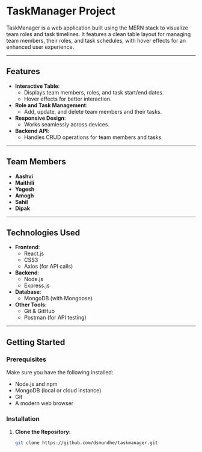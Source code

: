 # TaskManager Project

TaskManager is a web application built using the MERN stack to visualize team roles and task timelines. It features a clean table layout for managing team members, their roles, and task schedules, with hover effects for an enhanced user experience.

---

## Features

- **Interactive Table**: 
  - Displays team members, roles, and task start/end dates.
  - Hover effects for better interaction.
- **Role and Task Management**:
  - Add, update, and delete team members and their tasks.
- **Responsive Design**:
  - Works seamlessly across devices.
- **Backend API**:
  - Handles CRUD operations for team members and tasks.

---

## Team Members

- **Aashvi**
- **Maithili**
- **Yogesh**
- **Amogh**
- **Sahil**
- **Dipak**

---

## Technologies Used

- **Frontend**:
  - React.js
  - CSS3
  - Axios (for API calls)
- **Backend**:
  - Node.js
  - Express.js
- **Database**:
  - MongoDB (with Mongoose)
- **Other Tools**:
  - Git & GitHub
  - Postman (for API testing)

---

## Getting Started

### Prerequisites

Make sure you have the following installed:
- Node.js and npm
- MongoDB (local or cloud instance)
- Git
- A modern web browser

### Installation

1. **Clone the Repository**:
   ```bash
   git clone https://github.com/dsmundhe/taskmanager.git
